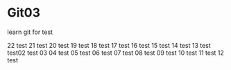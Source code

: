# Git03

learn git for test













22 test
21 test
20 test
19 test
18 test
17 test
16 test
15 test
14 test
13 test
test02
test 03
04 test
05 test
06 test
07 test
08 test
09 test
10 test
11 test
12 test




































































































































































































